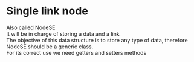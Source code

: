 # Single link node
Also called NodeSE\
It will be in charge of storing a data and a link\
The objective of this data structure is to store any type of data, therefore NodeSE should be a generic class.\
For its correct use we need getters and setters methods
